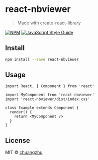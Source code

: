 # react-nbviewer

> Made with create-react-library

[![NPM](https://img.shields.io/npm/v/react-nbviewer.svg)](https://www.npmjs.com/package/react-nbviewer) [![JavaScript Style Guide](https://img.shields.io/badge/code_style-standard-brightgreen.svg)](https://standardjs.com)

## Install

```bash
npm install --save react-nbviewer
```

## Usage

```tsx
import React, { Component } from 'react'

import MyComponent from 'react-nbviewer'
import 'react-nbviewer/dist/index.css'

class Example extends Component {
  render() {
    return <MyComponent />
  }
}
```

## License

MIT © [chuangzhu](https://github.com/chuangzhu)
